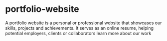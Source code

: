 # portfolio-website
A portfolio website is a personal or professional website that showcases our skills, projects and achievements. It serves as an online resume, helping potential employers, clients or collaborators learn more about our work
